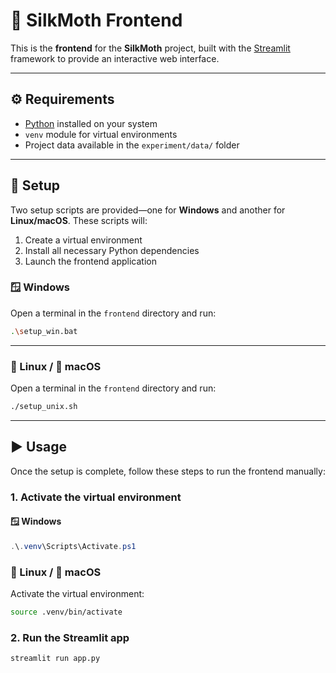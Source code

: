 # 🦋 SilkMoth Frontend

This is the **frontend** for the **SilkMoth** project, built with the [Streamlit](https://streamlit.io/) framework to provide an interactive web interface.

---

## ⚙️ Requirements

- [Python](https://www.python.org/) installed on your system  
- `venv` module for virtual environments  
- Project data available in the `experiment/data/` folder

---

## 🚀 Setup

Two setup scripts are provided—one for **Windows** and another for **Linux/macOS**. These scripts will:

1. Create a virtual environment  
2. Install all necessary Python dependencies  
3. Launch the frontend application

### 🪟 Windows

Open a terminal in the `frontend` directory and run:

```bash
.\setup_win.bat
```
---

### 🐧 Linux / 🍎 macOS

Open a terminal in the `frontend` directory and run:

```bash
./setup_unix.sh

```
---

## ▶️ Usage

Once the setup is complete, follow these steps to run the frontend manually:

### 1. Activate the virtual environment

#### 🪟 Windows

```powershell
.\.venv\Scripts\Activate.ps1
```

### 🐧 Linux / 🍎 macOS

Activate the virtual environment:

```bash
source .venv/bin/activate

```
### 2. Run the Streamlit app

```bash
streamlit run app.py
```